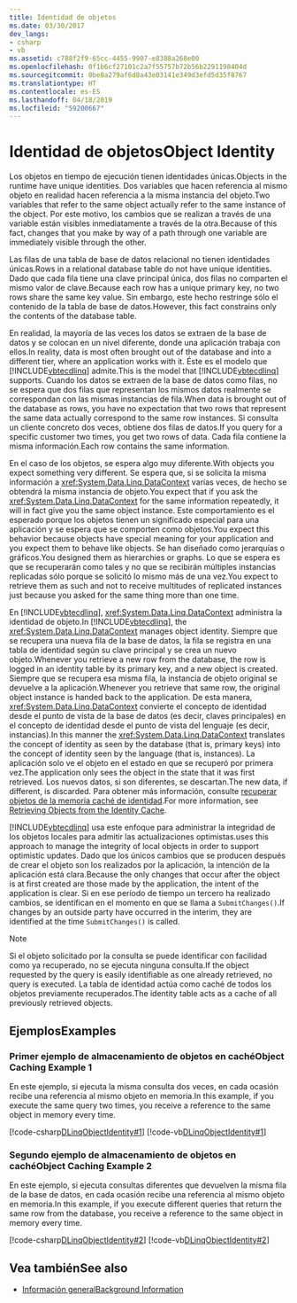 ```yaml
---
title: Identidad de objetos
ms.date: 03/30/2017
dev_langs:
- csharp
- vb
ms.assetid: c788f2f9-65cc-4455-9907-e8388a268e00
ms.openlocfilehash: 0f1b6cf27101c2a7f55757b72b56b2291198404d
ms.sourcegitcommit: 0be8a279af6d8a43e03141e349d3efd5d35f8767
ms.translationtype: HT
ms.contentlocale: es-ES
ms.lasthandoff: 04/18/2019
ms.locfileid: "59200667"
---
```

# <a name="object-identity"></a><span data-ttu-id="31034-102">Identidad de objetos</span><span class="sxs-lookup"><span data-stu-id="31034-102">Object Identity</span></span>
<span data-ttu-id="31034-103">Los objetos en tiempo de ejecución tienen identidades únicas.</span><span class="sxs-lookup"><span data-stu-id="31034-103">Objects in the runtime have unique identities.</span></span> <span data-ttu-id="31034-104">Dos variables que hacen referencia al mismo objeto en realidad hacen referencia a la misma instancia del objeto.</span><span class="sxs-lookup"><span data-stu-id="31034-104">Two variables that refer to the same object actually refer to the same instance of the object.</span></span> <span data-ttu-id="31034-105">Por este motivo, los cambios que se realizan a través de una variable están visibles inmediatamente a través de la otra.</span><span class="sxs-lookup"><span data-stu-id="31034-105">Because of this fact, changes that you make by way of a path through one variable are immediately visible through the other.</span></span>  
  
 <span data-ttu-id="31034-106">Las filas de una tabla de base de datos relacional no tienen identidades únicas.</span><span class="sxs-lookup"><span data-stu-id="31034-106">Rows in a relational database table do not have unique identities.</span></span> <span data-ttu-id="31034-107">Dado que cada fila tiene una clave principal única, dos filas no comparten el mismo valor de clave.</span><span class="sxs-lookup"><span data-stu-id="31034-107">Because each row has a unique primary key, no two rows share the same key value.</span></span> <span data-ttu-id="31034-108">Sin embargo, este hecho restringe sólo el contenido de la tabla de base de datos.</span><span class="sxs-lookup"><span data-stu-id="31034-108">However, this fact constrains only the contents of the database table.</span></span>  
  
 <span data-ttu-id="31034-109">En realidad, la mayoría de las veces los datos se extraen de la base de datos y se colocan en un nivel diferente, donde una aplicación trabaja con ellos.</span><span class="sxs-lookup"><span data-stu-id="31034-109">In reality, data is most often brought out of the database and into a different tier, where an application works with it.</span></span> <span data-ttu-id="31034-110">Éste es el modelo que [!INCLUDE[vbtecdlinq](../../../../../../includes/vbtecdlinq-md.md)] admite.</span><span class="sxs-lookup"><span data-stu-id="31034-110">This is the model that [!INCLUDE[vbtecdlinq](../../../../../../includes/vbtecdlinq-md.md)] supports.</span></span> <span data-ttu-id="31034-111">Cuando los datos se extraen de la base de datos como filas, no se espera que dos filas que representan los mismos datos realmente se correspondan con las mismas instancias de fila.</span><span class="sxs-lookup"><span data-stu-id="31034-111">When data is brought out of the database as rows, you have no expectation that two rows that represent the same data actually correspond to the same row instances.</span></span> <span data-ttu-id="31034-112">Si consulta un cliente concreto dos veces, obtiene dos filas de datos.</span><span class="sxs-lookup"><span data-stu-id="31034-112">If you query for a specific customer two times, you get two rows of data.</span></span> <span data-ttu-id="31034-113">Cada fila contiene la misma información.</span><span class="sxs-lookup"><span data-stu-id="31034-113">Each row contains the same information.</span></span>  
  
 <span data-ttu-id="31034-114">En el caso de los objetos, se espera algo muy diferente.</span><span class="sxs-lookup"><span data-stu-id="31034-114">With objects you expect something very different.</span></span> <span data-ttu-id="31034-115">Se espera que, si se solicita la misma información a <xref:System.Data.Linq.DataContext> varias veces, de hecho se obtendrá la misma instancia de objeto.</span><span class="sxs-lookup"><span data-stu-id="31034-115">You expect that if you ask the <xref:System.Data.Linq.DataContext> for the same information repeatedly, it will in fact give you the same object instance.</span></span> <span data-ttu-id="31034-116">Este comportamiento es el esperado porque los objetos tienen un significado especial para una aplicación y se espera que se comporten como objetos.</span><span class="sxs-lookup"><span data-stu-id="31034-116">You expect this behavior because objects have special meaning for your application and you expect them to behave like objects.</span></span> <span data-ttu-id="31034-117">Se han diseñado como jerarquías o gráficos.</span><span class="sxs-lookup"><span data-stu-id="31034-117">You designed them as hierarchies or graphs.</span></span> <span data-ttu-id="31034-118">Lo que se espera es que se recuperarán como tales y no que se recibirán múltiples instancias replicadas sólo porque se solicitó lo mismo más de una vez.</span><span class="sxs-lookup"><span data-stu-id="31034-118">You expect to retrieve them as such and not to receive multitudes of replicated instances just because you asked for the same thing more than one time.</span></span>  
  
 <span data-ttu-id="31034-119">En [!INCLUDE[vbtecdlinq](../../../../../../includes/vbtecdlinq-md.md)], <xref:System.Data.Linq.DataContext> administra la identidad de objeto.</span><span class="sxs-lookup"><span data-stu-id="31034-119">In [!INCLUDE[vbtecdlinq](../../../../../../includes/vbtecdlinq-md.md)], the <xref:System.Data.Linq.DataContext> manages object identity.</span></span> <span data-ttu-id="31034-120">Siempre que se recupera una nueva fila de la base de datos, la fila se registra en una tabla de identidad según su clave principal y se crea un nuevo objeto.</span><span class="sxs-lookup"><span data-stu-id="31034-120">Whenever you retrieve a new row from the database, the row is logged in an identity table by its primary key, and a new object is created.</span></span> <span data-ttu-id="31034-121">Siempre que se recupera esa misma fila, la instancia de objeto original se devuelve a la aplicación.</span><span class="sxs-lookup"><span data-stu-id="31034-121">Whenever you retrieve that same row, the original object instance is handed back to the application.</span></span> <span data-ttu-id="31034-122">De esta manera, <xref:System.Data.Linq.DataContext> convierte el concepto de identidad desde el punto de vista de la base de datos (es decir, claves principales) en el concepto de identidad desde el punto de vista del lenguaje (es decir, instancias).</span><span class="sxs-lookup"><span data-stu-id="31034-122">In this manner the <xref:System.Data.Linq.DataContext> translates the concept of identity as seen by the database (that is, primary keys) into the concept of identity seen by the language (that is, instances).</span></span> <span data-ttu-id="31034-123">La aplicación solo ve el objeto en el estado en que se recuperó por primera vez.</span><span class="sxs-lookup"><span data-stu-id="31034-123">The application only sees the object in the state that it was first retrieved.</span></span> <span data-ttu-id="31034-124">Los nuevos datos, si son diferentes, se descartan.</span><span class="sxs-lookup"><span data-stu-id="31034-124">The new data, if different, is discarded.</span></span> <span data-ttu-id="31034-125">Para obtener más información, consulte [recuperar objetos de la memoria caché de identidad](../../../../../../docs/framework/data/adonet/sql/linq/retrieving-objects-from-the-identity-cache.md).</span><span class="sxs-lookup"><span data-stu-id="31034-125">For more information, see [Retrieving Objects from the Identity Cache](../../../../../../docs/framework/data/adonet/sql/linq/retrieving-objects-from-the-identity-cache.md).</span></span>  
  
 [!INCLUDE[vbtecdlinq](../../../../../../includes/vbtecdlinq-md.md)] <span data-ttu-id="31034-126">usa este enfoque para administrar la integridad de los objetos locales para admitir las actualizaciones optimistas.</span><span class="sxs-lookup"><span data-stu-id="31034-126">uses this approach to manage the integrity of local objects in order to support optimistic updates.</span></span> <span data-ttu-id="31034-127">Dado que los únicos cambios que se producen después de crear el objeto son los realizados por la aplicación, la intención de la aplicación está clara.</span><span class="sxs-lookup"><span data-stu-id="31034-127">Because the only changes that occur after the object is at first created are those made by the application, the intent of the application is clear.</span></span> <span data-ttu-id="31034-128">Si en ese período de tiempo un tercero ha realizado cambios, se identifican en el momento en que se llama a `SubmitChanges()`.</span><span class="sxs-lookup"><span data-stu-id="31034-128">If changes by an outside party have occurred in the interim, they are identified at the time `SubmitChanges()` is called.</span></span>  
  
> [!NOTE]
>  <span data-ttu-id="31034-129">Si el objeto solicitado por la consulta se puede identificar con facilidad como ya recuperado, no se ejecuta ninguna consulta.</span><span class="sxs-lookup"><span data-stu-id="31034-129">If the object requested by the query is easily identifiable as one already retrieved, no query is executed.</span></span> <span data-ttu-id="31034-130">La tabla de identidad actúa como caché de todos los objetos previamente recuperados.</span><span class="sxs-lookup"><span data-stu-id="31034-130">The identity table acts as a cache of all previously retrieved objects.</span></span>  
  
## <a name="examples"></a><span data-ttu-id="31034-131">Ejemplos</span><span class="sxs-lookup"><span data-stu-id="31034-131">Examples</span></span>  
  
### <a name="object-caching-example-1"></a><span data-ttu-id="31034-132">Primer ejemplo de almacenamiento de objetos en caché</span><span class="sxs-lookup"><span data-stu-id="31034-132">Object Caching Example 1</span></span>  
 <span data-ttu-id="31034-133">En este ejemplo, si ejecuta la misma consulta dos veces, en cada ocasión recibe una referencia al mismo objeto en memoria.</span><span class="sxs-lookup"><span data-stu-id="31034-133">In this example, if you execute the same query two times, you receive a reference to the same object in memory every time.</span></span>  
  
 [!code-csharp[DLinqObjectIdentity#1](../../../../../../samples/snippets/csharp/VS_Snippets_Data/DLinqObjectIdentity/cs/Program.cs#1)]
 [!code-vb[DLinqObjectIdentity#1](../../../../../../samples/snippets/visualbasic/VS_Snippets_Data/DLinqObjectIdentity/vb/Module1.vb#1)]  
  
### <a name="object-caching-example-2"></a><span data-ttu-id="31034-134">Segundo ejemplo de almacenamiento de objetos en caché</span><span class="sxs-lookup"><span data-stu-id="31034-134">Object Caching Example 2</span></span>  
 <span data-ttu-id="31034-135">En este ejemplo, si ejecuta consultas diferentes que devuelven la misma fila de la base de datos, en cada ocasión recibe una referencia al mismo objeto en memoria.</span><span class="sxs-lookup"><span data-stu-id="31034-135">In this example, if you execute different queries that return the same row from the database, you receive a reference to the same object in memory every time.</span></span>  
  
 [!code-csharp[DLinqObjectIdentity#2](../../../../../../samples/snippets/csharp/VS_Snippets_Data/DLinqObjectIdentity/cs/Program.cs#2)]
 [!code-vb[DLinqObjectIdentity#2](../../../../../../samples/snippets/visualbasic/VS_Snippets_Data/DLinqObjectIdentity/vb/Module1.vb#2)]  
  
## <a name="see-also"></a><span data-ttu-id="31034-136">Vea también</span><span class="sxs-lookup"><span data-stu-id="31034-136">See also</span></span>

- [<span data-ttu-id="31034-137">Información general</span><span class="sxs-lookup"><span data-stu-id="31034-137">Background Information</span></span>](../../../../../../docs/framework/data/adonet/sql/linq/background-information.md)

